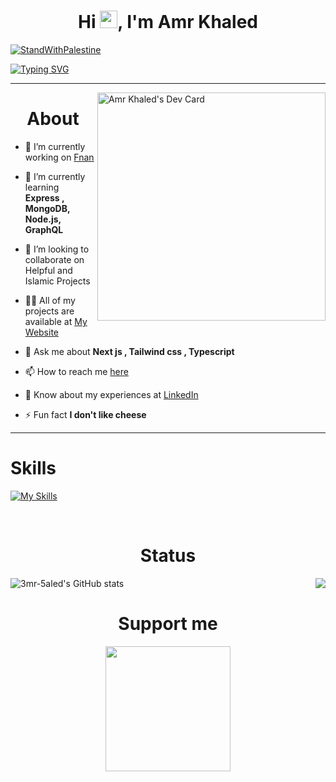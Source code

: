 <h1 align="center">Hi <img src="https://media.giphy.com/media/hvRJCLFzcasrR4ia7z/giphy.gif" width="28">, I'm Amr Khaled </h1> 

[![StandWithPalestine](https://raw.githubusercontent.com/Safouene1/support-palestine-banner/master/StandWithPalestine.svg)](https://techforpalestine.org/learn-more)

[![Typing SVG](https://readme-typing-svg.demolab.com?font=Fira+Code&pause=1000&width=435&lines=A+passionate+Front-End+Web+developer;A+passionate+Designer;Muslim+and+Egyptian)](https://git.io/typing-svg)




----

<div>
<!--   <a href="https://api.daily.dev/3mr5aled" target="_blank">
    <img
      width="256"
      align="right"
      src="https://api.daily.dev/devcards/f56e083a43464fbe9926244094772702.png?r=phq"
    />
  </a> -->
  <a href="https://app.daily.dev/3mr5aled" target="_blank">
    <img 
      width="365"
      align="right"
      src="https://api.daily.dev/devcards/v2/PernhF2lp.png?r=dxt&type=default"
      alt="Amr Khaled's Dev Card"
      />
  </a>
</div>

<div>

<div id="toc">
<ul align="center" style="list-style: none">
<summary>
<h1> 
About
</h1>   
</summary>
</ul>
</div>

- 🔭 I’m currently working on [Fnan](https://fnan-dribble-clone.vercel.app/)

- 🌱 I’m currently learning **Express , MongoDB, Node.js, GraphQL**
  
- 👯 I’m looking to collaborate on Helpful and Islamic Projects

- 👨‍💻 All of my projects are available at [My Website](https://3mr5aled.netlify.app/)

- 💬 Ask me about **Next js , Tailwind css , Typescript**

- 📫 How to reach me [here](https://3mr5aled.netlify.app/#contact)

- 📄 Know about my experiences at [LinkedIn](https://www.linkedin.com/in/3mr5aled/)

- ⚡ Fun fact **I don't like cheese**

</div>

----


<div align="left">
<div id="toc">
<ul style="list-style: none">
<summary>
<h1> 
Skills
</h1>   
</summary>
</ul>
</div>

    
[![My Skills](https://skillicons.dev/icons?i=cpp,html,css,js,ts,python,sass,tailwind,bootstrap,git,github,docker,nextjs,react,redux,webpack,vite,gulp,pug,vercel,netlify,mongo,graphql,firebase,supabase,wordpress,bash,vscode,visualstudio,figma&perline=6&theme=dark)](https://skillicons.dev)

</div>

<br>

<div id="toc">
<ul align="center" style="list-style: none">
<summary>
<h1> 
Status 
</h1>   
</summary>
</ul>
</div>

<a href="http://www.github.com/3mr-5aled"><img  align="left" src="https://github-readme-stats.vercel.app/api?username=3mr-5aled&show_icons=true&hide=&count_private=true&title_color=14b8a6&text_color=ffffff&icon_color=14b8a6&bg_color=0f172a&hide_border=true&show_icons=true" alt="3mr-5aled's GitHub stats" /></a>


<a href="http://www.github.com/3mr-5aled"><img align="right" src="https://github-readme-streak-stats.herokuapp.com/?user=3mr-5aled&stroke=ffffff&background=0f172a&ring=14b8a6&fire=14b8a6&currStreakNum=ffffff&currStreakLabel=14b8a6&sideNums=ffffff&sideLabels=ffffff&dates=ffffff&hide_border=true" /></a>

<br>



<div id="toc">
<ul align="center" style="list-style: none">
<summary>
<h1> 
Support me
</h1>   
</summary>
</ul>
</div>

<div align="center"> 
  <a href="https://www.buymeacoffee.com/3mr5aled">
    <img src="https://cdn.buymeacoffee.com/buttons/v2/default-yellow.png" width="200" />
  </a> 
</div>
